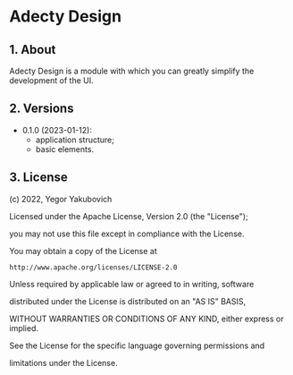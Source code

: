 # Adecty Design

## 1. About

Adecty Design is a module with which you can greatly simplify the development of the UI.

## 2. Versions

- 0.1.0 (2023-01-12):
    - application structure;
    - basic elements.

## 3. License

(c) 2022, Yegor Yakubovich

Licensed under the Apache License, Version 2.0 (the "License");

you may not use this file except in compliance with the License.

You may obtain a copy of the License at

    http://www.apache.org/licenses/LICENSE-2.0

Unless required by applicable law or agreed to in writing, software

distributed under the License is distributed on an "AS IS" BASIS,

WITHOUT WARRANTIES OR CONDITIONS OF ANY KIND, either express or implied.

See the License for the specific language governing permissions and

limitations under the License.
